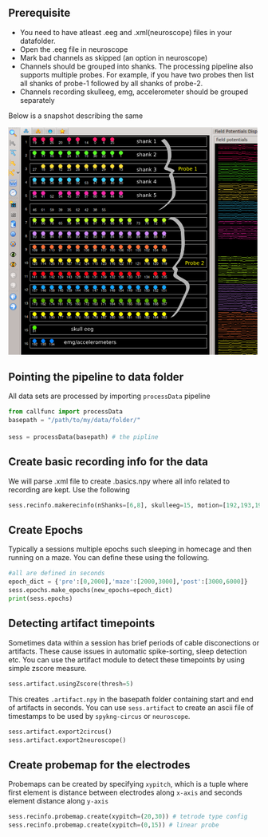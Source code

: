 
## **Prerequisite**
* You need to have atleast .eeg and .xml(neuroscope) files in your datafolder.
* Open the .eeg file in neuroscope
* Mark bad channels as skipped (an option in neuroscope)
* Channels should be grouped into shanks. The processing pipeline also supports multiple probes. For example, if you have two probes then list all shanks of probe-1 followed by all shanks of probe-2.
* Channels recording skulleeg, emg, accelerometer should be grouped separately

Below is a snapshot describing the same

<img src="../images/organize_channels_xml.png" alt="drawing" width="500"/>


## **Pointing the pipeline to data folder**
All data sets are processed by importing `processData` pipeline
```python
from callfunc import processData
basepath = "/path/to/my/data/folder/"

sess = processData(basepath) # the pipline
```
## **Create basic recording info for the data**
We will parse .xml file to create .basics.npy where all info related to recording are kept. Use the following
```python
sess.recinfo.makerecinfo(nShanks=[6,8], skulleeg=15, motion=[192,193,194])
```
## **Create Epochs**
Typically a sessions multiple epochs such sleeping in homecage and then running on a maze. You can define these using the following.
```python
#all are defined in seconds
epoch_dict = {'pre':[0,2000],'maze':[2000,3000],'post':[3000,6000]}
sess.epochs.make_epochs(new_epochs=epoch_dict)
print(sess.epochs)
```

## **Detecting artifact timepoints**
Sometimes data within a session has brief periods of cable disconections or artifacts. These cause issues in automatic spike-sorting, sleep detection etc. You can use the artifact module to detect these timepoints by using simple zscore measure.
```python
sess.artifact.usingZscore(thresh=5)
```
This creates `.artifact.npy` in the basepath folder containing start and end of artifacts in seconds.
You can use `sess.artifact` to create an ascii file of timestamps to be used by `spykng-circus` or `neuroscope`.

```python
sess.artifact.export2circus()
sess.artifact.export2neuroscope()
```
## **Create probemap for the electrodes**
Probemaps can be created by specifying `xypitch`, which is a tuple where first element is distance between electrodes along `x-axis` and seconds element distance along `y-axis`  
```python
sess.recinfo.probemap.create(xypitch=(20,30)) # tetrode type config
sess.recinfo.probemap.create(xypitch=(0,15)) # linear probe
```